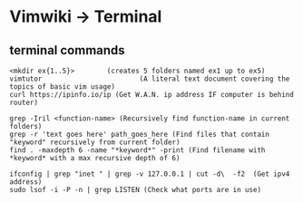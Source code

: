 # Vimwiki -> Terminal

## terminal commands
	<mkdir ex{1..5}> 		(creates 5 folders named ex1 up to ex5)
	vimtutor						(A literal text document covering the topics of basic vim usage)
	curl https://ipinfo.io/ip (Get W.A.N. ip address IF computer is behind router)
	
	grep -Iril <function-name> (Recursively find function-name in current folders)
	grep -r 'text goes here' path_goes_here (Find files that contain "keyword" recursively from current folder)
	find . -maxdepth 6 -name "*keyword*" -print (Find filename with *keyword* with a max recursive depth of 6)
	
	ifconfig | grep "inet " | grep -v 127.0.0.1 | cut -d\  -f2  (Get ipv4 address)
	sudo lsof -i -P -n | grep LISTEN (Check what ports are in use)

